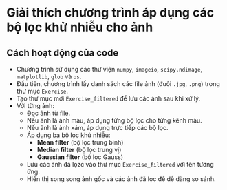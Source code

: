 # Giải thích chương trình áp dụng các bộ lọc khử nhiễu cho ảnh

## Cách hoạt động của code

- Chương trình sử dụng các thư viện `numpy`, `imageio`, `scipy.ndimage`, `matplotlib`, `glob` và `os`.
- Đầu tiên, chương trình lấy danh sách các file ảnh (đuôi `.jpg`, `.png`) trong thư mục `Exercise`.
- Tạo thư mục mới `Exercise_filtered` để lưu các ảnh sau khi xử lý.
- Với từng ảnh:
  - Đọc ảnh từ file.
  - Nếu ảnh là ảnh màu, áp dụng từng bộ lọc cho từng kênh màu.
  - Nếu ảnh là ảnh xám, áp dụng trực tiếp các bộ lọc.
  - Áp dụng ba bộ lọc khử nhiễu:  
    - **Mean filter** (bộ lọc trung bình)
    - **Median filter** (bộ lọc trung vị)
    - **Gaussian filter** (bộ lọc Gauss)
  - Lưu các ảnh đã lọzc vào thư mục `Exercise_filtered` với tên tương ứng.
  - Hiển thị song song ảnh gốc và các ảnh đã lọc để dễ dàng so sánh.

